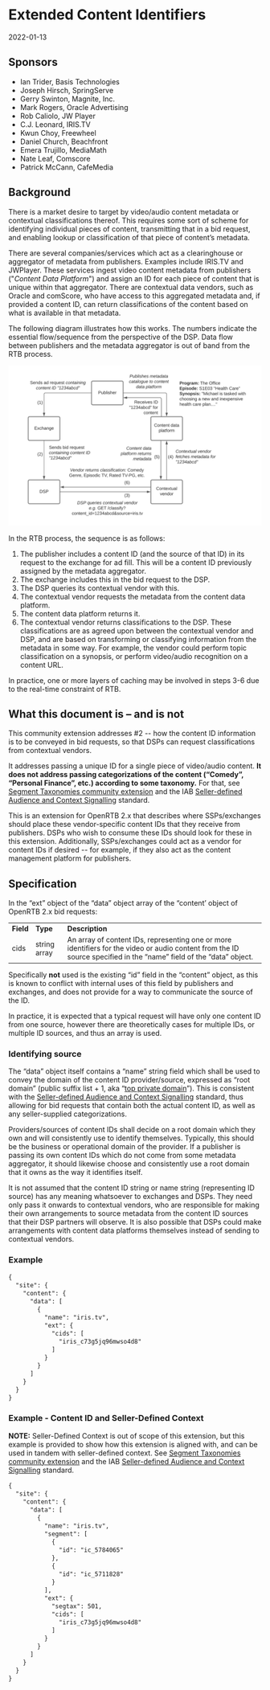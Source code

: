 # Extended Content Identifiers

2022-01-13


## Sponsors

* Ian Trider, Basis Technologies
* Joseph Hirsch, SpringServe
* Gerry Swinton, Magnite, Inc.
* Mark Rogers, Oracle Advertising
* Rob Caliolo, JW Player
* C.J. Leonard, IRIS.TV
* Kwun Choy, Freewheel
* Daniel Church, Beachfront
* Emera Trujillo, MediaMath
* Nate Leaf, Comscore
* Patrick McCann, CafeMedia


## Background

There is a market desire to target by video/audio content metadata or contextual classifications thereof. This requires some sort of scheme for identifying individual pieces of content, transmitting that in a bid request, and enabling lookup or classification of that piece of content’s metadata.

There are several companies/services which act as a clearinghouse or aggregator of metadata from publishers. Examples include IRIS.TV and JWPlayer. These services ingest video content metadata from publishers ("*Content Data Platform*") and assign an ID for each piece of content that is unique within that aggregator. There are contextual data vendors, such as Oracle and comScore, who have access to this aggregated metadata and, if provided a content ID, can return classifications of the content based on what is available in that metadata. 

The following diagram illustrates how this works.  The numbers indicate the essential flow/sequence from the perspective of the DSP. Data flow between publishers and the metadata aggregator is out of band from the RTB process.


![diagram](assets/extended-ids-diagram.png)


In the RTB process, the sequence is as follows:



1. The publisher includes a content ID (and the source of that ID) in its request to the exchange for ad fill. This will be a content ID previously assigned by the metadata aggregator.
2. The exchange includes this in the bid request to the DSP.
3. The DSP queries its contextual vendor with this.
4. The contextual vendor requests the metadata from the content data platform.
5. The content data platform returns it.
6. The contextual vendor returns classifications to the DSP. These classifications are as agreed upon between the contextual vendor and DSP, and are based on transforming or classifying information from the metadata in some way. For example, the vendor could perform topic classification on a synopsis, or perform video/audio recognition on a content URL. 

In practice, one or more layers of caching may be involved in steps 3-6 due to the real-time constraint of RTB.


## What this document is – and is not

This community extension addresses #2 -- how the content ID information is to be conveyed in bid requests, so that DSPs can request classifications from contextual vendors.

It addresses passing a unique ID for a single piece of video/audio content. **It does not address passing categorizations of the content (“Comedy”, “Personal Finance”, etc.) according to some taxonomy.** For that, see [Segment Taxonomies community extension](https://github.com/InteractiveAdvertisingBureau/openrtb/blob/master/extensions/community_extensions/segtax.md) and the IAB [Seller-defined Audience and Context Signalling](https://iabtechlab.com/wp-content/uploads/2021/03/IABTechLab_Taxonomy_and_Data_Transparency_Standards_to_Support_Seller-defined_Audience_and_Context_Signaling_2021-03.pdf) standard.

This is an extension for OpenRTB 2.x that describes where SSPs/exchanges should place these vendor-specific content IDs that they receive from publishers. DSPs who wish to consume these IDs should look for these in this extension. Additionally, SSPs/exchanges could act as a vendor for content IDs if desired -- for example, if they also act as the content management platform for publishers.


## Specification

In the “ext” object of the “data” object array of the “content’ object of OpenRTB 2.x bid requests:


<table>
  <tr>
   <td><strong>Field</strong>
   </td>
   <td><strong>Type</strong>
   </td>
   <td><strong>Description</strong>
   </td>
  </tr>
  <tr>
   <td>cids
   </td>
   <td>string array
   </td>
   <td>An array of content IDs, representing one or more identifiers for the video or audio content from the ID source specified in the “name” field of the “data” object.
   </td>
  </tr>
</table>


Specifically **not** used is the existing “id” field in the “content” object, as this is known to conflict with internal uses of this field by publishers and exchanges, and does not provide for a way to communicate the source of the ID.

In practice, it is expected that a typical request will have only one content ID from one source, however there are theoretically cases for multiple IDs, or multiple ID sources, and thus an array is used.


### Identifying source

The “data” object itself contains a “name” string field which shall be used to convey the domain of the content ID provider/source, expressed as “root domain” (public suffix list + 1, aka “[top private domain](https://github.com/google/guava/wiki/InternetDomainNameExplained#public-suffixes-and-private-domains)”). This is consistent with the [Seller-defined Audience and Context Signalling](https://iabtechlab.com/wp-content/uploads/2021/03/IABTechLab_Taxonomy_and_Data_Transparency_Standards_to_Support_Seller-defined_Audience_and_Context_Signaling_2021-03.pdf) standard, thus allowing for bid requests that contain both the actual content ID, as well as any seller-supplied categorizations.

Providers/sources of content IDs shall decide on a root domain which they own and will consistently use to identify themselves. Typically, this should be the business or operational domain of the provider. If a publisher is passing its own content IDs which do not come from some metadata aggregator, it should likewise choose and consistently use a root domain that it owns as the way it identifies itself.

It is not assumed that the content ID string or name string (representing ID source) has any meaning whatsoever to exchanges and DSPs. They need only pass it onwards to contextual vendors, who are responsible for making their own arrangements to source metadata from the content ID sources that their DSP partners will observe. It is also possible that DSPs could make arrangements with content data platforms themselves instead of sending to contextual vendors.


### Example


```
{
  "site": {
    "content": {
      "data": [
        {
          "name": "iris.tv",
          "ext": {
            "cids": [
              "iris_c73g5jq96mwso4d8"
            ]
          }
        }
      ]
    }
  }
}
```



### Example - Content ID and Seller-Defined Context

**NOTE:** Seller-Defined Context is out of scope of this extension, but this example is provided to show how this extension is aligned with, and can be used in tandem with seller-defined context.  See [Segment Taxonomies community extension](https://github.com/InteractiveAdvertisingBureau/openrtb/blob/master/extensions/community_extensions/segtax.md) and the IAB [Seller-defined Audience and Context Signalling](https://iabtechlab.com/wp-content/uploads/2021/03/IABTechLab_Taxonomy_and_Data_Transparency_Standards_to_Support_Seller-defined_Audience_and_Context_Signaling_2021-03.pdf) standard.


```
{
  "site": {
    "content": {
      "data": [
        {
          "name": "iris.tv",
          "segment": [
            {
              "id": "ic_5784065"
            },
            {
              "id": "ic_5711828"
            }
          ],
          "ext": {
            "segtax": 501,
            "cids": [
              "iris_c73g5jq96mwso4d8"
            ]
          }
        }
      ]
    }
  }
}
```
